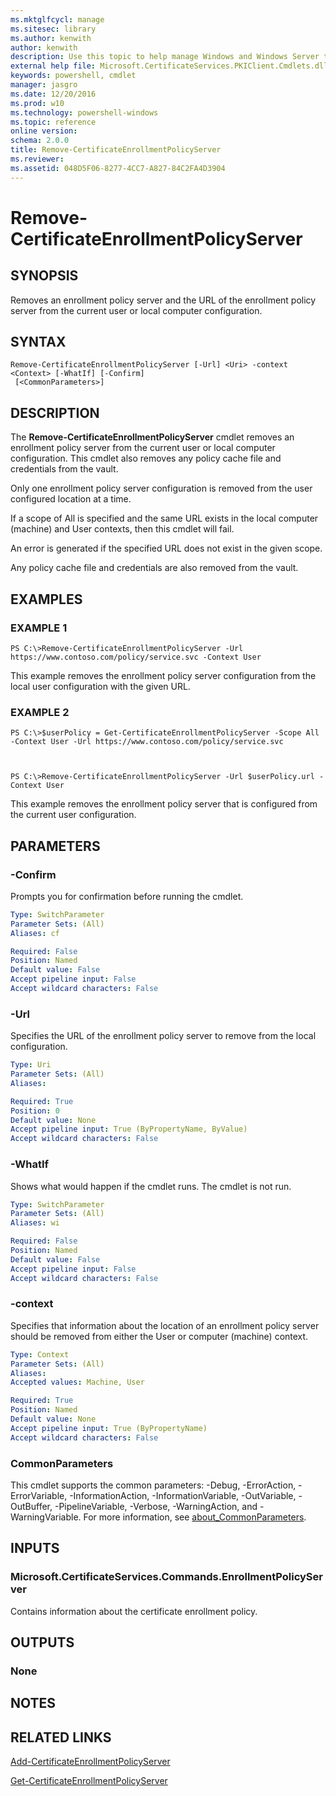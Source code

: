 ```yaml
---
ms.mktglfcycl: manage
ms.sitesec: library
ms.author: kenwith
author: kenwith
description: Use this topic to help manage Windows and Windows Server technologies with Windows PowerShell.
external help file: Microsoft.CertificateServices.PKIClient.Cmdlets.dll-Help.xml
keywords: powershell, cmdlet
manager: jasgro
ms.date: 12/20/2016
ms.prod: w10
ms.technology: powershell-windows
ms.topic: reference
online version: 
schema: 2.0.0
title: Remove-CertificateEnrollmentPolicyServer
ms.reviewer:
ms.assetid: 048D5F06-8277-4CC7-A827-84C2FA4D3904
---
```


# Remove-CertificateEnrollmentPolicyServer

## SYNOPSIS
Removes an enrollment policy server and the URL of the enrollment policy server from the current user or local computer configuration.

## SYNTAX

```
Remove-CertificateEnrollmentPolicyServer [-Url] <Uri> -context <Context> [-WhatIf] [-Confirm]
 [<CommonParameters>]
```

## DESCRIPTION
The **Remove-CertificateEnrollmentPolicyServer** cmdlet removes an enrollment policy server from the current user or local computer configuration.
This cmdlet also removes any policy cache file and credentials from the vault.

Only one enrollment policy server configuration is removed from the user configured location at a time. 

If a scope of All is specified and the same URL exists in the local computer (machine) and User contexts, then this cmdlet will fail. 

An error is generated if the specified URL does not exist in the given scope. 

Any policy cache file and credentials are also removed from the vault.

## EXAMPLES

### EXAMPLE 1
```
PS C:\>Remove-CertificateEnrollmentPolicyServer -Url https://www.contoso.com/policy/service.svc -Context User
```

This example removes the enrollment policy server configuration from the local user configuration with the given URL.

### EXAMPLE 2
```
PS C:\>$userPolicy = Get-CertificateEnrollmentPolicyServer -Scope All -Context User -Url https://www.contoso.com/policy/service.svc



PS C:\>Remove-CertificateEnrollmentPolicyServer -Url $userPolicy.url -Context User
```

This example removes the enrollment policy server that is configured from the current user configuration.

## PARAMETERS

### -Confirm
Prompts you for confirmation before running the cmdlet.

```yaml
Type: SwitchParameter
Parameter Sets: (All)
Aliases: cf

Required: False
Position: Named
Default value: False
Accept pipeline input: False
Accept wildcard characters: False
```

### -Url
Specifies the URL of the enrollment policy server to remove from the local configuration.

```yaml
Type: Uri
Parameter Sets: (All)
Aliases: 

Required: True
Position: 0
Default value: None
Accept pipeline input: True (ByPropertyName, ByValue)
Accept wildcard characters: False
```

### -WhatIf
Shows what would happen if the cmdlet runs.
The cmdlet is not run.

```yaml
Type: SwitchParameter
Parameter Sets: (All)
Aliases: wi

Required: False
Position: Named
Default value: False
Accept pipeline input: False
Accept wildcard characters: False
```

### -context
Specifies that information about the location of an enrollment policy server should be removed from either the User or computer (machine) context.

```yaml
Type: Context
Parameter Sets: (All)
Aliases: 
Accepted values: Machine, User

Required: True
Position: Named
Default value: None
Accept pipeline input: True (ByPropertyName)
Accept wildcard characters: False
```

### CommonParameters
This cmdlet supports the common parameters: -Debug, -ErrorAction, -ErrorVariable, -InformationAction, -InformationVariable, -OutVariable, -OutBuffer, -PipelineVariable, -Verbose, -WarningAction, and -WarningVariable. For more information, see [about_CommonParameters](http://go.microsoft.com/fwlink/?LinkID=113216).

## INPUTS

### Microsoft.CertificateServices.Commands.EnrollmentPolicyServer
Contains information about the certificate enrollment policy.

## OUTPUTS

### None

## NOTES

## RELATED LINKS

[Add-CertificateEnrollmentPolicyServer](./Add-CertificateEnrollmentPolicyServer.md)

[Get-CertificateEnrollmentPolicyServer](./Get-CertificateEnrollmentPolicyServer.md)

